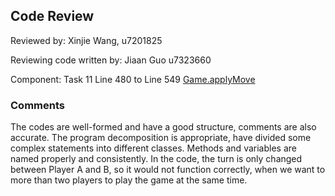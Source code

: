 ## Code Review

Reviewed by: Xinjie Wang, u7201825

Reviewing code written by: Jiaan Guo u7323660

Component: Task 11 Line 480 to Line 549 [Game.applyMove](https://gitlab.cecs.anu.edu.au/u7201825/comp1110-ass2-tue12f/-/blob/master/src/comp1110/ass2/Game.java#L480-549)

### Comments 
The codes are well-formed and have a good structure, comments are also accurate.
The program decomposition is appropriate, have divided some complex statements into 
different classes. Methods and variables are named properly and consistently.
In the code, the turn is only changed between Player A and B, so it would not function 
correctly, when we want to more than two players to play the game at the same time.


